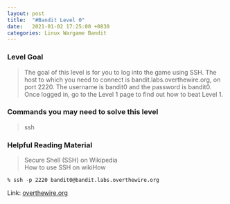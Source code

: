 ```yaml
---
layout: post
title:  "#Bandit Level 0"
date:   2021-01-02 17:25:00 +0830
categories: Linux Wargame Bandit
---
```

### Level Goal

>The goal of this level is for you to log into the game using SSH. The host to which you need to connect is bandit.labs.overthewire.org, on port 2220. The username is bandit0 and the password is bandit0. Once logged in, go to the Level 1 page to find out how to beat Level 1.

### Commands you may need to solve this level

>ssh

### Helpful Reading Material

>Secure Shell (SSH) on Wikipedia         
>How to use SSH on wikiHow

```dark
% ssh -p 2220 bandit0@bandit.labs.overthewire.org 
```
Link: [overthewire.org](https://overthewire.org/wargames/bandit/bandit0.html)
